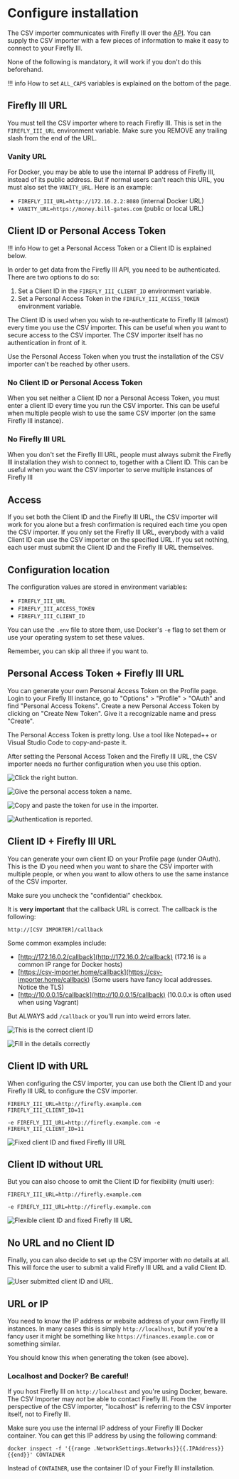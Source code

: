 # Configure installation

The CSV importer communicates with Firefly III over the [API](../../firefly-iii/api.md). You can supply the CSV importer with a few pieces of information to make it easy to connect to your Firefly III.

None of the following is mandatory, it will work if you don't do this beforehand.

!!! info 
    How to set `ALL_CAPS` variables is explained on the bottom of the page.

## Firefly III URL

You must tell the CSV importer where to reach Firefly III. This is set in the `FIREFLY_III_URL` environment variable. Make sure you REMOVE any trailing slash from the end of the URL.

### Vanity URL

For Docker, you may be able to use the internal IP address of Firefly III, instead of its public address. But if normal users can't reach this URL, you must also set the `VANITY_URL`. Here is an example:

* `FIREFLY_III_URL=http://172.16.2.2:8080` (internal Docker URL)
* `VANITY_URL=https://money.bill-gates.com` (public or local URL)

## Client ID or Personal Access Token

!!! info
    How to get a Personal Access Token or a Client ID is explained below.

In order to get data from the Firefly III API, you need to be authenticated. There are two options to do so:

1. Set a Client ID in the `FIREFLY_III_CLIENT_ID` environment variable.
2. Set a Personal Access Token in the `FIREFLY_III_ACCESS_TOKEN` environment variable.

The Client ID is used when you wish to re-authenticate to Firefly III (almost) every time you use the CSV importer. This can be useful when you want to secure access to the CSV importer. The CSV importer itself has no authentication in front of it.

Use the Personal Access Token when you trust the installation of the CSV importer can't be reached by other users.

### No Client ID or Personal Access Token

When you set neither a Client ID nor a Personal Access Token, you must enter a client ID every time you run the CSV importer. This can be useful when multiple people wish to use the same CSV importer (on the same Firefly III instance).

### No Firefly III URL

When you don't set the Firefly III URL, people must always submit the Firefly III installation they wish to connect to, together with a Client ID. This can be useful when you want the CSV importer to serve multiple instances of Firefly III

## Access

If you set both the Client ID and the Firefly III URL, the CSV importer will work for you alone but a fresh confirmation is required each time you open the CSV importer. If you only set the Firefly III URL, everybody with a valid Client ID can use the CSV importer on the specified URL. If you set nothing, each user must submit the Client ID and the Firefly III URL themselves.

## Configuration location

The configuration values are stored in environment variables:

* `FIREFLY_III_URL`
* `FIREFLY_III_ACCESS_TOKEN`
* `FIREFLY_III_CLIENT_ID`

You can use the `.env` file to store them, use Docker's `-e` flag to set them or use your operating system to set these values. 

Remember, you can skip all three if you want to.

## Personal Access Token + Firefly III URL

You can generate your own Personal Access Token on the Profile page. Login to your Firefly III instance, go to "Options" > "Profile" > "OAuth" and find "Personal Access Tokens". Create a new Personal Access Token by clicking on "Create New Token". Give it a recognizable name and press "Create".

The Personal Access Token is pretty long. Use a tool like Notepad++ or Visual Studio Code to copy-and-paste it.

After setting the Personal Access Token and the Firefly III URL, the CSV importer needs no further configuration when you use this option.

![Click the right button.](images/pat1.png)

![Give the personal access token a name.](images/pat2.png)

![Copy and paste the token for use in the importer.](images/pat3.png)

![Authentication is reported.](images/pat4.png)

## Client ID + Firefly III URL

You can generate your own client ID on your Profile page (under OAuth). This is the ID you need when you want to share the CSV importer with multiple people, or when you want to allow others to use the same instance of the CSV importer.

Make sure you uncheck the "confidential" checkbox. 

It is **very important** that the callback URL is correct. The callback is the following:

```
http://[CSV IMPORTER]/callback
```

Some common examples include:

* [http://172.16.0.2/callback](http://172.16.0.2/callback) (172.16 is a common IP range for Docker hosts)
* [https://csv-importer.home/callback](https://csv-importer.home/callback) (Some users have fancy local addresses. Notice the TLS)
* [http://10.0.0.15/callback](http://10.0.0.15/callback) (10.0.0.x is often used when using Vagrant)

But ALWAYS add `/callback` or you'll run into weird errors later.

![This is the correct client ID](images/cid1.png)

![Fill in the details correctly](images/cid2.png)

## Client ID with URL

When configuring the CSV importer, you can use both the Client ID and your Firefly III URL to configure the CSV importer.

```
FIREFLY_III_URL=http://firefly.example.com
FIREFLY_III_CLIENT_ID=11

-e FIREFLY_III_URL=http://firefly.example.com -e FIREFLY_III_CLIENT_ID=11
```

![Fixed client ID and fixed Firefly III URL](images/config1.png)

## Client ID without URL

But you can also choose to omit the Client ID for flexibility (multi user):

```
FIREFLY_III_URL=http://firefly.example.com

-e FIREFLY_III_URL=http://firefly.example.com
```

![Flexible client ID and fixed Firefly III URL](images/config2.png)

## No URL and no Client ID

Finally, you can also decide to set up the CSV importer with *no* details at all. This will force the user to submit a valid Firefly III URL and a valid Client ID.

![User submitted client ID and URL.](images/config3.png)


## URL or IP

You need to know the IP address or website address of your own Firefly III instances. In many cases this is simply `http://localhost`, but if you're a fancy user it might be something like `https://finances.example.com` or something similar.

You should know this when generating the token (see above).

### Localhost and Docker? Be careful!

If you host Firefly III on `http://localhost` and you're using Docker, beware. The CSV Importer may *not* be able to contact Firefly III. From the perspective of the CSV importer, "localhost" is referring to the CSV importer itself, not to Firefly III. 

Make sure you use the internal IP address of your Firefly III Docker container. You can get this IP address by using the following command:

```
docker inspect -f '{{range .NetworkSettings.Networks}}{{.IPAddress}}{{end}}' CONTAINER
```

Instead of `CONTAINER`, use the container ID of your Firefly III installation.
